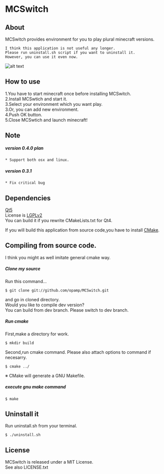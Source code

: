 MCSwitch  
========
  
## About   
MCSwitch provides environment for you to play plural minecraft versions.   

	I think this application is not useful any longer.  
	Please run uninstall.sh script if you want to uninstall it.  
	However, you can use it even now.  


![alt text](https://dl.dropboxusercontent.com/u/23369413/pictures/MCSwitch/MCSwitch_sc.png)   

## How to use  
1.You have to start minecraft once before installing MCSwitch.  
2.Install MCSwtich and start it.  
3.Select your environment which you want play.  
3.Or, you can add new environment.  
4.Push OK button.  
5.Close MCSwtich and launch minecraft!  
   
## Note  
##### version 0.4.0 plan

	* Support both osx and linux.

##### version 0.3.1  

	* Fix critical bug  


## Dependencies   
   
[Qt5](http://qt.nokia.com/)  
License is [LGPLv2](http://www.gnu.org/licenses/lgpl-2.1.html)  
You can build it if you rewrite CMakeLists.txt for Qt4.

If you will build this application from source code,you have to install [CMake](http://www.cmake.org/).  


## Compiling from source code.

I think you might as well imitate general cmake way.   


##### Clone my source  
Run this command...

	$ git clone git://github.com/opamp/MCSwitch.git  

and go in cloned directory.   
Would you like to compile dev version?  
You can build from dev branch. Please switch to dev branch.

##### Run cmake   
First,make a directory for work.  

	$ mkdir build  

Second,run cmake command. Please also attach options to command if necesarry.  

	$ cmake ../  

※ CMake will generate a GNU Makefile.  
##### execute gnu make command  

	$ make  

## Uninstall it  
Run uninstall.sh from your terminal.  

    $ ./uninstall.sh

## License  
MCSwitch is released under a MIT License.   
See also LICENSE.txt   
